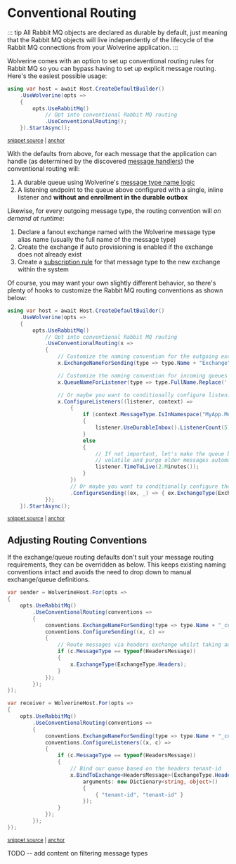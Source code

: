 # Conventional Routing

::: tip
All Rabbit MQ objects are declared as durable by default, just meaning that the Rabbit MQ objects
will live independently of the lifecycle of the Rabbit MQ connections from your Wolverine application.
:::

Wolverine comes with an option to set up conventional routing rules for Rabbit MQ so
you can bypass having to set up explicit message routing. Here's the easiest
possible usage:

<!-- snippet: sample_activating_rabbit_mq_conventional_routing -->
<a id='snippet-sample_activating_rabbit_mq_conventional_routing'></a>
```cs
using var host = await Host.CreateDefaultBuilder()
    .UseWolverine(opts =>
    {
        opts.UseRabbitMq()
            // Opt into conventional Rabbit MQ routing
            .UseConventionalRouting();
    }).StartAsync();
```
<sup><a href='https://github.com/JasperFx/wolverine/blob/main/src/Transports/RabbitMQ/Wolverine.RabbitMQ.Tests/Samples.cs#L296-L306' title='Snippet source file'>snippet source</a> | <a href='#snippet-sample_activating_rabbit_mq_conventional_routing' title='Start of snippet'>anchor</a></sup>
<!-- endSnippet -->

With the defaults from above, for each message that the application can handle
(as determined by the discovered [message handlers](/guide/handlers/discovery)) the conventional routing will:

1. A durable queue using Wolverine's [message type name logic](/guide/messages.html#message-type-name-or-alias)
2. A listening endpoint to the queue above configured with a single, inline listener and **without and enrollment in the durable outbox**

Likewise, for every outgoing message type, the routing convention will *on demand at runtime*:

1. Declare a fanout exchange named with the Wolverine message type alias name (usually the full name of the message type)
2. Create the exchange if auto provisioning is enabled if the exchange does not already exist
3. Create a [subscription rule](/guide/messaging/subscriptions) for that message type to the new exchange within the system

Of course, you may want your own slightly different behavior, so there's plenty of hooks to customize the
Rabbit MQ routing conventions as shown below:

<!-- snippet: sample_activating_rabbit_mq_conventional_routing_customized -->
<a id='snippet-sample_activating_rabbit_mq_conventional_routing_customized'></a>
```cs
using var host = await Host.CreateDefaultBuilder()
    .UseWolverine(opts =>
    {
        opts.UseRabbitMq()
            // Opt into conventional Rabbit MQ routing
            .UseConventionalRouting(x =>
            {
                // Customize the naming convention for the outgoing exchanges
                x.ExchangeNameForSending(type => type.Name + "Exchange");

                // Customize the naming convention for incoming queues
                x.QueueNameForListener(type => type.FullName.Replace('.', '-'));

                // Or maybe you want to conditionally configure listening endpoints
                x.ConfigureListeners((listener, context) =>
                    {
                        if (context.MessageType.IsInNamespace("MyApp.Messages.Important"))
                        {
                            listener.UseDurableInbox().ListenerCount(5);
                        }
                        else
                        {
                            // If not important, let's make the queue be
                            // volatile and purge older messages automatically
                            listener.TimeToLive(2.Minutes());
                        }
                    })
                    // Or maybe you want to conditionally configure the outgoing exchange
                    .ConfigureSending((ex, _) => { ex.ExchangeType(ExchangeType.Direct); });
            });
    }).StartAsync();
```
<sup><a href='https://github.com/JasperFx/wolverine/blob/main/src/Transports/RabbitMQ/Wolverine.RabbitMQ.Tests/Samples.cs#L311-L345' title='Snippet source file'>snippet source</a> | <a href='#snippet-sample_activating_rabbit_mq_conventional_routing_customized' title='Start of snippet'>anchor</a></sup>
<!-- endSnippet -->

## Adjusting Routing Conventions

If the exchange/queue routing defaults don't suit your message routing requirements, they can be overridden as below. 
This keeps existing naming conventions intact and avoids the need to drop down to manual exchange/queue definitions.

<!-- snippet: sample_conventional_routing_exchange_conventions -->
<a id='snippet-sample_conventional_routing_exchange_conventions'></a>
```cs
var sender = WolverineHost.For(opts =>
{
    opts.UseRabbitMq()
        .UseConventionalRouting(conventions =>
        {
            conventions.ExchangeNameForSending(type => type.Name + "_custom");
            conventions.ConfigureSending((x, c) =>
            {
                // Route messages via headers exchange whilst taking advantage of conventional naming
                if (c.MessageType == typeof(HeadersMessage))
                {
                    x.ExchangeType(ExchangeType.Headers);
                }
            });
        });
});

var receiver = WolverineHost.For(opts =>
{
    opts.UseRabbitMq()
        .UseConventionalRouting(conventions =>
        {
            conventions.ExchangeNameForSending(type => type.Name + "_custom");
            conventions.ConfigureListeners((x, c) =>
            {
                if (c.MessageType == typeof(HeadersMessage))
                {
                    // Bind our queue based on the headers tenant-id
                    x.BindToExchange<HeadersMessage>(ExchangeType.Headers,
                        arguments: new Dictionary<string, object>()
                        {
                            { "tenant-id", "tenant-id" }
                        });
                }
            });
        });
});
```
<sup><a href='https://github.com/JasperFx/wolverine/blob/main/src/Transports/RabbitMQ/Wolverine.RabbitMQ.Tests/Samples.cs#L536-L574' title='Snippet source file'>snippet source</a> | <a href='#snippet-sample_conventional_routing_exchange_conventions' title='Start of snippet'>anchor</a></sup>
<!-- endSnippet -->



TODO -- add content on filtering message types
